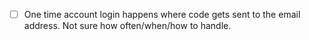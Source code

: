 - [ ] One time account login happens where code gets sent to the email address. Not sure how often/when/how to handle.
